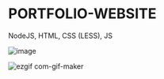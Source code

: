 # PORTFOLIO-WEBSITE
 NodeJS, HTML, CSS (LESS), JS
 
 ![image](https://user-images.githubusercontent.com/55737038/126488070-ac4532e3-719a-4f3f-9f45-996f4f88f7c5.png)
 
 ![ezgif com-gif-maker](https://user-images.githubusercontent.com/55737038/126496432-68cdfed3-df82-4dad-bb01-4e7eb2aa6377.gif)

